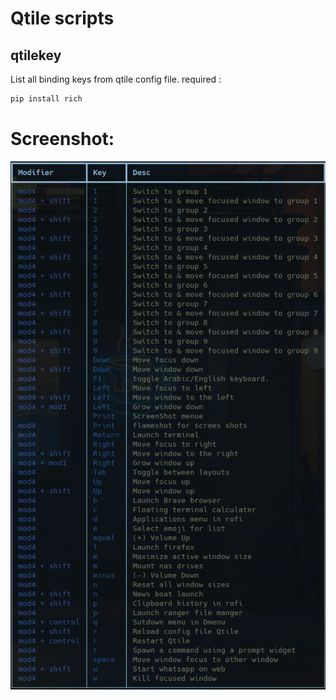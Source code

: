 # Qtile scripts

## qtilekey

List all binding keys from qtile config file.
required :
``` bash
pip install rich
```
# Screenshot:

![screenshot](/2022-08-18-054327_572x959_scrot.png)
